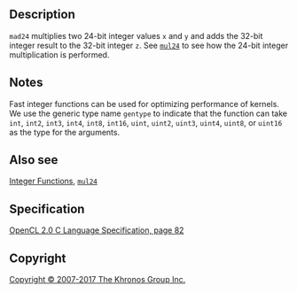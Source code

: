 
## Description

`mad24` multiplies two 24-bit integer values `x` and `y` and adds the
32-bit integer result to the 32-bit integer `z`. See
[`mul24`](mul24.html) to see how the 24-bit integer multiplication is
performed.

## Notes

Fast integer functions can be used for optimizing performance of
kernels. We use the generic type name `gentype` to indicate that the
function can take `int`, `int2`, `int3`, `int4`, `int8`, `int16`,
`uint`, `uint2`, `uint3`, `uint4`, `uint8`, or `uint16` as the type for
the arguments.

## Also see

[Integer Functions](integerFunctions.html), [`mul24`](mul24.html)

## Specification

[OpenCL 2.0 C Language Specification, page
82](https://www.khronos.org/registry/cl/specs/opencl-2.0-openclc.pdf#page=82)

## Copyright

[Copyright © 2007-2017 The Khronos Group Inc.](copyright.html)
